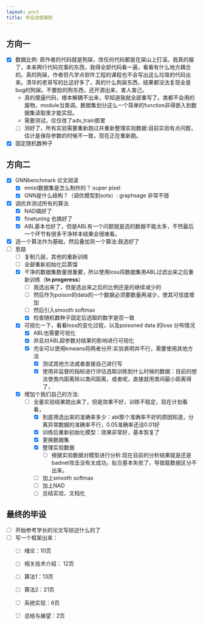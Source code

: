 ```yaml
---
layout: post
title: 毕设进度跟踪
---
```


## 方向一

* [x] 数据比例: 原作者的代码就是狗屎，改任何代码都是在屎山上打滚。我真的服了，本来两行代码完事的东西，我得全部代码看一遍，看看有什么地方耦合的。真的狗屎，作者但凡学点软件工程的课程也不会写出这么垃圾的代码出来。清华的老哥写的比这好多了，真的什么狗屎东西，结果都没法复现全是bug的狗屎。不要脸的狗东西，还开源出来，害人害己。
  * 真的傻逼代码，根本解耦不出来，早知道我就全部重写了。类都不会用的废物，module当类调。数据集划分这么一个简单的function非得嵌入到数据集读取里才能实现。
  * 需要测试，仅仅改了adv_train那里
  * [ ] 测好了，所有实验需要重新跑过并重新整理实验数据:目前实验有点问题，估计是保存参数的时候不一致，现在正在重新跑。
* [x] 固定随机数种子

## 方向二

* [x] GNNbenchmark 论文阅读
  * [x] mnist数据集是怎么制作的？:super pixel
  * [x] GNN是什么结构？（调优模型到sota）: graphsage 非常不错
* [x] 调优并测试所有的算法
  * [x] NAD搞好了
  * [x] finetuning 也搞好了
  * [x] ABL基本也好了，但是ABL有一个问题就是选的数据不能太多，不然最后一个环节有很多干净样本结果会很难看。
* [x] 选一个算法作为基础，然后叠加另一个算法:我选好了
* [ ] 思路
  * [ ] 复制几层，其他的重新训练
  * [ ] 全部重新初始化后蒸馏
  * [x] 干净的数据集数量很重要，所以使用loss将数据集用ABL过滤出来之后重新训练（**In progeress**）
    * [ ] 我选出来了，但是选出来之后的比例还是的继续减少的
    * [ ] 然后作为poison的data的一个数据必须要数量再减少，使其可信度增加
    * [ ] 然后引入smooth softmax  
    * [x] 检查随机数种子固定后选取的数字是否一致
  * [x] 可视化一下，看看loss的变化过程，以及poisoned data 的loss 分布情况 
    * [x] ABL也需要可视化
    * [x] 并且对ABL超参数对结果的影响进行可视化
    * [x] 完全可以使用kmeans将两者分开:实验表明并不行，需要使用其他方法
      * [x] 测试其他方法或者直接自己进行写
      * [x] 使用非监督的指标进行评估选取训练到什么时候的数据：目前的想法使类内距离除以类间距离，或者呢，直接就用类间最小距离得了，
  * [x] 增加个我们自己的方法:
    * [ ] 全量实验结果跑出来了，但是效果不好，训练不稳定，现在计划看看，
      * [x] 到底筛选出来的准确率多少：abl那个准确率不好的原因知道，分离异常数据的准确率不行，0.05准确率还没0.01好
      * [x] 训练后重新初始化模型：效果非常好，基本恢复了
      * [x] 更换数据集
      * [x] 整理实验数据
        * [ ] 根据实验数据对模型进行分析:现在目前的分析结果就是还是badnet攻击没有太成功，拟合基本失败了，导致脏数据区分不出来。
      * [ ] 加上smooth softmax
      * [ ] 加上NAD
      * [ ] 总结实验，文档化

## 最终的毕设

* [ ] 开始参考学长的论文写综述什么的了
* [ ] 写一个框架出来：
  * [ ] 绪论：10页
  * [ ] 相关技术介绍： 12页
  * [ ] 算法1：13页
  * [ ] 算法2：21页
  * [ ] 系统实现：6页
  * [ ] 总结与展望：2页

